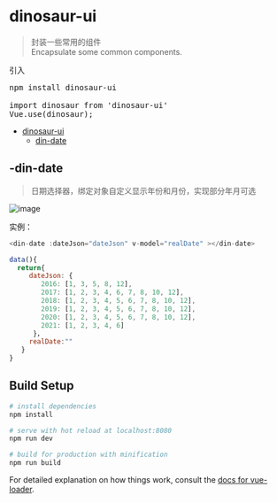 # dinosaur-ui
>封装一些常用的组件  
Encapsulate some common components.

引入
<pre>
npm install dinosaur-ui

import dinosaur from 'dinosaur-ui'
Vue.use(dinosaur);
</pre>
- [dinosaur-ui](#dinosaur-ui)
  - [din-date](#-din-date)

## -din-date
>日期选择器，绑定对象自定义显示年份和月份，实现部分年月可选  

![image](http://wx1.sinaimg.cn/mw690/a73bc6a1ly9fmh6s9hoebj20fq08ajt4.jpg)  

实例：
```js
<din-date :dateJson="dateJson" v-model="realDate" ></din-date>

data(){
  return{
     dateJson: {
        2016: [1, 3, 5, 8, 12],
        2017: [1, 2, 3, 4, 6, 7, 8, 10, 12],
        2018: [1, 2, 3, 4, 5, 6, 7, 8, 10, 12],
        2019: [1, 2, 3, 4, 5, 6, 7, 8, 10, 12],
        2020: [1, 2, 3, 4, 5, 6, 7, 8, 10, 12],
        2021: [1, 2, 3, 4, 6]
      }，
     realDate:""
   }
}

```

## Build Setup

``` bash
# install dependencies
npm install

# serve with hot reload at localhost:8080
npm run dev

# build for production with minification
npm run build
```

For detailed explanation on how things work, consult the [docs for vue-loader](http://vuejs.github.io/vue-loader).
